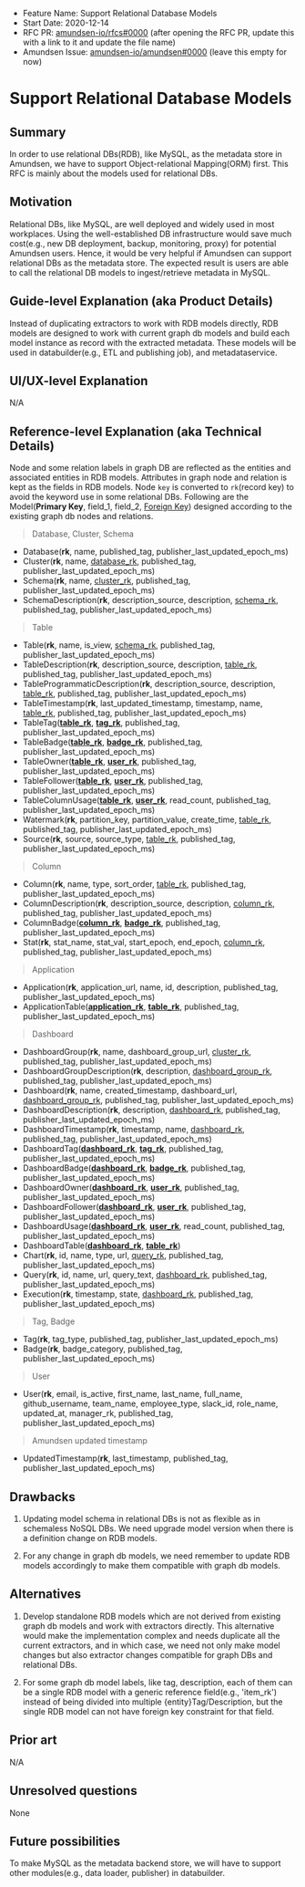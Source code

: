 - Feature Name: Support Relational Database Models
- Start Date: 2020-12-14
- RFC PR: [amundsen-io/rfcs#0000](https://github.com/amundsen-io/rfcs/pull/0000) (after opening the RFC PR, update this with a link to it and update the file name)
- Amundsen Issue: [amundsen-io/amundsen#0000](https://github.com/amundsen-io/amundsen/issues/0000) (leave this empty for now)

# Support Relational Database Models

## Summary

In order to use relational DBs(RDB), like MySQL, as the metadata store in Amundsen, we have to support Object-relational Mapping(ORM) first. 
This RFC is mainly about the models used for relational DBs.

## Motivation

Relational DBs, like MySQL, are well deployed and widely used in most workplaces. Using the well-established DB infrastructure would save much cost(e.g., new DB deployment, backup, monitoring, proxy) 
for potential Amundsen users. Hence, it would be very helpful if Amundsen can support relational DBs as the metadata store. 
The expected result is users are able to call the relational DB models to ingest/retrieve metadata in MySQL.

## Guide-level Explanation (aka Product Details)

Instead of duplicating extractors to work with RDB models directly, RDB models are designed to work with current graph db models 
and build each model instance as record with the extracted metadata. These models will be used in databuilder(e.g., ETL and publishing job), and metadataservice.


## UI/UX-level Explanation

N/A

## Reference-level Explanation (aka Technical Details)

Node and some relation labels in graph DB are reflected as the entities and associated entities in RDB models. 
Attributes in graph node and relation is kept as the fields in RDB models. Node `key` is converted to `rk`(record key) to avoid the keyword use in some relational DBs. 
Following are the Model(**Primary Key**, field\_1, field\_2, <ins>Foreign Key</ins>) designed according to the existing graph db nodes and relations.

> Database, Cluster, Schema

- Database(**rk**, name, published\_tag, publisher\_last\_updated\_epoch_ms)
- Cluster(**rk**, name, <ins>database\_rk</ins>, published\_tag, publisher\_last\_updated\_epoch_ms)
- Schema(**rk**, name, <ins>cluster\_rk</ins>, published\_tag, publisher\_last\_updated\_epoch_ms)
- SchemaDescription(**rk**, description\_source, description, <ins>schema\_rk</ins>, published\_tag, publisher\_last\_updated\_epoch_ms)

> Table

- Table(**rk**, name, is\_view, <ins>schema\_rk</ins>, published\_tag, publisher\_last\_updated\_epoch_ms)
- TableDescription(**rk**, description\_source, description, <ins>table\_rk</ins>, published\_tag, publisher\_last\_updated\_epoch_ms)
- TableProgrammaticDescription(**rk**, description\_source, description, <ins>table\_rk</ins>, published\_tag, publisher\_last\_updated\_epoch_ms)
- TableTimestamp(**rk**, last\_updated\_timestamp, timestamp, name, <ins>table\_rk</ins>, published\_tag, publisher\_last\_updated\_epoch_ms)
- TableTag(**<ins>table\_rk</ins>**, **<ins>tag\_rk</ins>**, published\_tag, publisher\_last\_updated\_epoch_ms)
- TableBadge(**<ins>table\_rk</ins>**, **<ins>badge\_rk</ins>**, published\_tag, publisher\_last\_updated\_epoch_ms)
- TableOwner(**<ins>table\_rk</ins>**, **<ins>user\_rk</ins>**, published\_tag, publisher\_last\_updated\_epoch_ms)
- TableFollower(**<ins>table\_rk</ins>**, **<ins>user\_rk</ins>**, published\_tag, publisher\_last\_updated\_epoch_ms)
- TableColumnUsage(**<ins>table\_rk</ins>**, **<ins>user\_rk</ins>**, read\_count, published\_tag, publisher\_last\_updated\_epoch_ms)
- Watermark(**rk**, partition\_key, partition\_value, create\_time, <ins>table\_rk</ins>, published\_tag, publisher\_last\_updated\_epoch_ms)
- Source(**rk**, source, source\_type, <ins>table\_rk</ins>, published\_tag, publisher\_last\_updated\_epoch_ms)

> Column

- Column(**rk**, name, type, sort\_order, <ins>table\_rk</ins>, published\_tag, publisher\_last\_updated\_epoch_ms)
- ColumnDescription(**rk**, description\_source, description, <ins>column\_rk</ins>, published\_tag, publisher\_last\_updated\_epoch_ms)
- ColumnBadge(**<ins>column\_rk</ins>**, **<ins>badge\_rk</ins>**, published\_tag, publisher\_last\_updated\_epoch_ms)
- Stat(**rk**, stat\_name, stat\_val, start\_epoch, end\_epoch, <ins>column\_rk</ins>, published\_tag, publisher\_last\_updated\_epoch_ms)

> Application

- Application(**rk**, application\_url, name, id, description, published\_tag, publisher\_last\_updated\_epoch_ms)
- ApplicationTable(**<ins>application\_rk</ins>**, **<ins>table\_rk</ins>**, published\_tag, publisher\_last\_updated\_epoch_ms)

> Dashboard

- DashboardGroup(**rk**, name, dashboard\_group\_url, <ins>cluster\_rk</ins>, published\_tag, publisher\_last\_updated\_epoch_ms)
- DashboardGroupDescription(**rk**, description, <ins>dashboard\_group\_rk</ins>, published\_tag, publisher\_last\_updated\_epoch_ms)
- Dashboard(**rk**, name, created\_timestamp, dashboard\_url, <ins>dashboard\_group\_rk</ins>, published\_tag, publisher\_last\_updated\_epoch_ms)
- DashboardDescription(**rk**, description, <ins>dashboard\_rk</ins>, published\_tag, publisher\_last\_updated\_epoch_ms)
- DashboardTimestamp(**rk**, timestamp, name, <ins>dashboard\_rk</ins>, published\_tag, publisher\_last\_updated\_epoch_ms)
- DashboardTag(**<ins>dashboard\_rk</ins>**, **<ins>tag\_rk</ins>**, published\_tag, publisher\_last\_updated\_epoch_ms)
- DashboardBadge(**<ins>dashboard\_rk</ins>**, **<ins>badge\_rk</ins>**, published\_tag, publisher\_last\_updated\_epoch_ms)
- DashboardOwner(**<ins>dashboard\_rk</ins>**, **<ins>user\_rk</ins>**, published\_tag, publisher\_last\_updated\_epoch_ms)
- DashboardFollower(**<ins>dashboard\_rk</ins>**, **<ins>user\_rk</ins>**, published\_tag, publisher\_last\_updated\_epoch_ms)
- DashboardUsage(**<ins>dashboard\_rk</ins>**, **<ins>user\_rk</ins>**, read\_count, published\_tag, publisher\_last\_updated\_epoch_ms)
- DashboardTable(**<ins>dashboard_rk</ins>**, **<ins>table_rk</ins>**)
- Chart(**rk**, id, name, type, url, <ins>query\_rk</ins>, published\_tag, publisher\_last\_updated\_epoch_ms)
- Query(**rk**, id, name, url, query\_text, <ins>dashboard\_rk</ins>, published\_tag, publisher\_last\_updated\_epoch_ms)
- Execution(**rk**, timestamp, state, <ins>dashboard\_rk</ins>, published\_tag, publisher\_last\_updated\_epoch_ms)

> Tag, Badge

- Tag(**rk**, tag\_type, published\_tag, publisher\_last\_updated\_epoch_ms)
- Badge(**rk**, badge\_category, published\_tag, publisher\_last\_updated\_epoch_ms)

> User

- User(**rk**, email, is\_active, first\_name, last\_name, full\_name, github\_username, team\_name, employee\_type, slack\_id, role\_name, updated\_at, manager\_rk, published\_tag, publisher\_last\_updated\_epoch_ms)

> Amundsen updated timestamp

- UpdatedTimestamp(**rk**, last\_timestamp, published\_tag, publisher\_last\_updated\_epoch_ms)

## Drawbacks

1. Updating model schema in relational DBs is not as flexible as in schemaless NoSQL DBs. 
We need upgrade model version when there is a definition change on RDB models.

2. For any change in graph db models, we need remember to update RDB models accordingly to make them compatible with graph db models.

## Alternatives

1. Develop standalone RDB models which are not derived from existing graph db models and work with extractors directly. 
This alternative would make the implementation complex and needs duplicate all the current extractors, and in which case,
we need not only make model changes but also extractor changes compatible for graph DBs and relational DBs.

2. For some graph db model labels, like tag, description, each of them can be a single RDB model with a generic reference field(e.g., 'item_rk') 
instead of being divided into multiple {entity}Tag/Description, but the single RDB model can not have foreign key constraint for that field. 

## Prior art

N/A

## Unresolved questions
None

## Future possibilities
To make MySQL as the metadata backend store, we will have to support other modules(e.g., data loader, publisher) in databuilder.